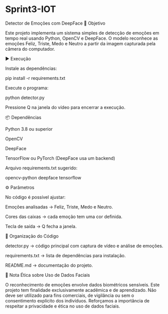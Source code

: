 # Sprint3-IOT

Detector de Emoções com DeepFace
🎯 Objetivo

Este projeto implementa um sistema simples de detecção de emoções em tempo real usando Python, OpenCV e DeepFace.
O modelo reconhece as emoções Feliz, Triste, Medo e Neutro a partir da imagem capturada pela câmera do computador.

▶️ Execução

Instale as dependências:

pip install -r requirements.txt


Execute o programa:

python detector.py


Pressione Q na janela do vídeo para encerrar a execução.

📦 Dependências

Python 3.8 ou superior

OpenCV

DeepFace

TensorFlow ou PyTorch (DeepFace usa um backend)

Arquivo requirements.txt sugerido:

opencv-python
deepface
tensorflow

⚙️ Parâmetros

No código é possível ajustar:

Emoções analisadas → Feliz, Triste, Medo e Neutro.

Cores das caixas → cada emoção tem uma cor definida.

Tecla de saída → Q fecha a janela.

📂 Organização do Código

detector.py → código principal com captura de vídeo e análise de emoções.

requirements.txt → lista de dependências para instalação.

README.md → documentação do projeto.

🧾 Nota Ética sobre Uso de Dados Faciais

O reconhecimento de emoções envolve dados biométricos sensíveis.
Este projeto tem finalidade exclusivamente acadêmica e de aprendizado.
Não deve ser utilizado para fins comerciais, de vigilância ou sem o consentimento explícito dos indivíduos.
Reforçamos a importância de respeitar a privacidade e ética no uso de dados faciais.

